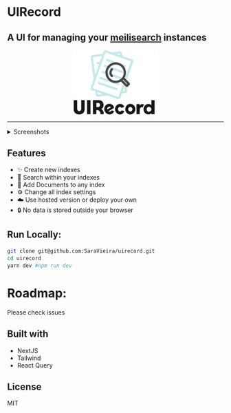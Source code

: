 # UIRecord

## A UI for managing your [meilisearch](https://www.meilisearch.com/) instances

<img src="public/logo.svg" alt="UIRecord Logo" width="200" style="margin: auto; display: block;" />

---

<details>
  <summary>Screenshots</summary>
<img src="ghImages/home.png" alt="home" />
<img src="ghImages/dashboard.png" alt="dashboard" />
<img src="ghImages/index.png" alt="index" />
<img src="ghImages/addIndex.png" alt="addIndex" />
</details>

## Features

- ✨ Create new indexes
- 🔦 Search within your indexes
- 📜 Add Documents to any index
- ⚙️ Change all index settings
- ☁️ Use hosted version or deploy your own
- 🔒 No data is stored outside your browser

## Run Locally:

```sh
git clone git@github.com:SaraVieira/uirecord.git
cd uirecord
yarn dev #npm run dev
```

# Roadmap:

Please check issues

## Built with

- NextJS
- Tailwind
- React Query

## License

MIT
